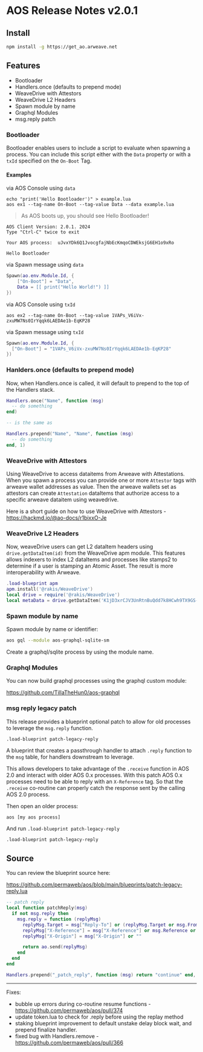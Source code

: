 # AOS Release Notes v2.0.1

## Install

```sh
npm install -g https://get_ao.arweave.net
```

## Features

- Bootloader
- Handlers.once (defaults to prepend mode)
- WeaveDrive with Attestors
- WeaveDrive L2 Headers
- Spawn module by name
- Graphql Modules
- msg.reply patch

### Bootloader

Bootloader enables users to include a script to evaluate when spawning a process. You can include this script either with the `Data` property or with a `txId` specified on the `On-Boot` Tag.

#### Examples

via AOS Console using `data`

```shell
echo "print('Hello Bootloader')" > example.lua
aos ex1 --tag-name On-Boot --tag-value Data --data example.lua
```

> As AOS boots up, you should see Hello Bootloader!

```
AOS Client Version: 2.0.1. 2024
Type "Ctrl-C" twice to exit

Your AOS process:  uJvxYDk6Q1JvocgfajNbEcKmqoCDWEksjG6EH1o9xRo

Hello Bootloader
```

via Spawn message using `data`

```lua
Spawn(ao.env.Module.Id, {
    ["On-Boot"] = "Data",
    Data = [[ print("Hello World!") ]]
})
```

via AOS Console using `txId`

```shell
aos ex2 --tag-name On-Boot --tag-value 1VAPs_V6iVx-zxuMW7Ns0IrYqqk6LAEDAe1b-EqKP28
```

via Spawn message using `txId`

```lua
Spawn(ao.env.Module.Id, {
  ["On-Boot"] = "1VAPs_V6iVx-zxuMW7Ns0IrYqqk6LAEDAe1b-EqKP28"
})
```

### Hanlders.once (defaults to prepend mode)

Now, when Handlers.once is called, it will default to prepend to the top of the Handlers stack.

```lua
Handlers.once("Name", function (msg)
  -- do something
end)

-- is the same as

Handlers.prepend("Name", "Name", function (msg)
  -- do something
end, 1)

```

### WeaveDrive with Attestors

Using WeaveDrive to access dataitems from Arweave with Attestations. When you spawn a process you can provide one or more `Attestor` tags with arweave wallet addresses as value. Then the arweave wallets set as attestors can create `Attestation` dataItems that authorize access to a specific arweave dataitem using weavedrive.

Here is a short guide on how to use WeaveDrive with Attestors - https://hackmd.io/@ao-docs/r1bixxO-Je

### WeaveDrive L2 Headers

Now, weaveDrive users can get L2 dataItem headers using `drive.getDataItem(id)` from the WeaveDrive apm module. This features allows indexers to index L2 dataItems and processes like stamps2 to determine if a user is stamping an Atomic Asset. The result is more interoperability with Arweave.

```lua
.load-blueprint apm
apm.install('@rakis/WeaveDrive')
local drive = require('@rakis/WeaveDrive')
local metaData = drive.getDataItem('K1jD3xrCJV3UnRtnBuQdd7k8HCwh9TX9GS-kh_Oevvw')
```

### Spawn module by name

Spawn module by name or identifier:

```sh
aos gql --module aos-graphql-sqlite-sm
```

Create a graphql/sqlite process by using the module name.

### Graphql Modules

You can now build graphql processes using the graphql custom module:

https://github.com/TillaTheHun0/aos-graphql

### msg reply legacy patch

This release provides a blueprint optional patch to allow for old processes to leverage the `msg.reply` function.

`.load-blueprint patch-legacy-reply`

A blueprint that creates a passthrough handler to attach `.reply` function to the `msg` table, for handlers downstream to leverage.

This allows developers to take advantage of the `.receive` function in AOS 2.0 and interact with older AOS 0.x processes. With this patch AOS 0.x processes need to be able to reply with an `X-Reference` tag. So that the `.receive` co-routine can properly catch the response sent by the calling AOS 2.0 process.

Then open an older process:

```sh
aos [my aos process]
```

And run `.load-blueprint patch-legacy-reply`

```
.load-blueprint patch-legacy-reply
```

## Source

You can review the blueprint source here:

https://github.com/permaweb/aos/blob/main/blueprints/patch-legacy-reply.lua

```lua
-- patch reply
local function patchReply(msg)
  if not msg.reply then
    msg.reply = function (replyMsg)
      replyMsg.Target = msg["Reply-To"] or (replyMsg.Target or msg.From)
      replyMsg["X-Reference"] = msg["X-Reference"] or msg.Reference or ""
      replyMsg["X-Origin"] = msg["X-Origin"] or ""

      return ao.send(replyMsg)
    end
  end
end

Handlers.prepend("_patch_reply", function (msg) return "continue" end, patchReply)

```

---

Fixes:

- bubble up errors during co-routine resume functions - https://github.com/permaweb/aos/pull/374
- update token.lua to check for .reply before using the replay method
- staking blueprint improvement to default unstake delay block wait, and prepend finalize handler.
- fixed bug with Handlers.remove - https://github.com/permaweb/aos/pull/366
